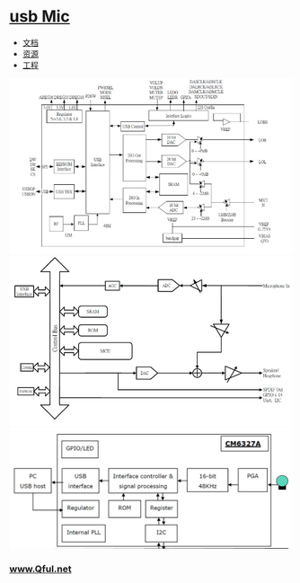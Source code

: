 ﻿# [usb Mic](https://github.com/Qful/Mic) 



- [文档](docs/)
- [资源](src/)
- [工程](project/)

[![sites](src/CM108B.jpg)](https://www.cmedia.com.tw/products/USB20_FULL_SPEED/CM108B)
[![sites](src/CM6500B.jpg)](https://www.cmedia.com.tw/products/USB20_FULL_SPEED/CM6500B)
[![sites](src/CM6327A.jpg)](https://www.cmedia.com.tw/products/USB20_FULL_SPEED/CM6327A)

### www.Qful.net
